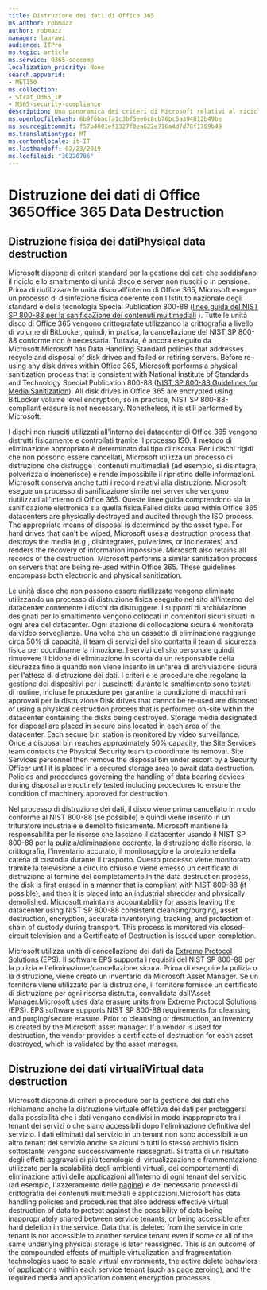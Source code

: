 ```yaml
---
title: Distruzione dei dati di Office 365
ms.author: robmazz
author: robmazz
manager: laurawi
audience: ITPro
ms.topic: article
ms.service: O365-seccomp
localization_priority: None
search.appverid:
- MET150
ms.collection:
- Strat_O365_IP
- M365-security-compliance
description: Una panoramica dei criteri di Microsoft relativi al riciclo, allo smaltimento o alla distruzione di unità disco e server del datacenter di Office 365.
ms.openlocfilehash: 6b9f6bacfa1c3bf5ee6c8cb76bc5a394812b49be
ms.sourcegitcommit: f57b4001ef1327f0ea622e716a4d7d78f1769b49
ms.translationtype: MT
ms.contentlocale: it-IT
ms.lasthandoff: 02/23/2019
ms.locfileid: "30220786"
---
```

# <a name="office-365-data-destruction"></a><span data-ttu-id="1c988-103">Distruzione dei dati di Office 365</span><span class="sxs-lookup"><span data-stu-id="1c988-103">Office 365 Data Destruction</span></span>

## <a name="physical-data-destruction"></a><span data-ttu-id="1c988-104">Distruzione fisica dei dati</span><span class="sxs-lookup"><span data-stu-id="1c988-104">Physical data destruction</span></span>

<span data-ttu-id="1c988-p101">Microsoft dispone di criteri standard per la gestione dei dati che soddisfano il riciclo e lo smaltimento di unità disco e server non riusciti o in pensione. Prima di riutilizzare le unità disco all'interno di Office 365, Microsoft esegue un processo di disinfezione fisica coerente con l'Istituto nazionale degli standard e della tecnologia Special Publication 800-88 ([linee guida del NIST SP 800-88 per la sanificaZione dei contenuti multimediali](http://nvlpubs.nist.gov/nistpubs/SpecialPublications/NIST.SP.800-88r1.pdf) ). Tutte le unità disco di Office 365 vengono crittografate utilizzando la crittografia a livello di volume di BitLocker, quindi, in pratica, la cancellazione del NIST SP 800-88 conforme non è necessaria. Tuttavia, è ancora eseguito da Microsoft.</span><span class="sxs-lookup"><span data-stu-id="1c988-p101">Microsoft has Data Handling Standard policies that addresses recycle and disposal of disk drives and failed or retiring servers. Before re-using any disk drives within Office 365, Microsoft performs a physical sanitization process that is consistent with National Institute of Standards and Technology Special Publication 800-88 ([NIST SP 800-88 Guidelines for Media Sanitization](http://nvlpubs.nist.gov/nistpubs/SpecialPublications/NIST.SP.800-88r1.pdf)). All disk drives in Office 365 are encrypted using BitLocker volume level encryption, so in practice, NIST SP 800-88-compliant erasure is not necessary. Nonetheless, it is still performed by Microsoft.</span></span>

<span data-ttu-id="1c988-p102">I dischi non riusciti utilizzati all'interno dei datacenter di Office 365 vengono distrutti fisicamente e controllati tramite il processo ISO. Il metodo di eliminazione appropriato è determinato dal tipo di risorsa. Per i dischi rigidi che non possono essere cancellati, Microsoft utilizza un processo di distruzione che distrugge i contenuti multimediali (ad esempio, si disintegra, polverizza o incenerisce) e rende impossibile il ripristino delle informazioni. Microsoft conserva anche tutti i record relativi alla distruzione. Microsoft esegue un processo di sanificazione simile nei server che vengono riutilizzati all'interno di Office 365. Queste linee guida comprendono sia la sanificazione elettronica sia quella fisica.</span><span class="sxs-lookup"><span data-stu-id="1c988-p102">Failed disks used within Office 365 datacenters are physically destroyed and audited through the ISO process. The appropriate means of disposal is determined by the asset type. For hard drives that can't be wiped, Microsoft uses a destruction process that destroys the media (e.g., disintegrates, pulverizes, or incinerates) and renders the recovery of information impossible. Microsoft also retains all records of the destruction. Microsoft performs a similar sanitization process on servers that are being re-used within Office 365. These guidelines encompass both electronic and physical sanitization.</span></span>

<span data-ttu-id="1c988-p103">Le unità disco che non possono essere riutilizzate vengono eliminate utilizzando un processo di distruzione fisica eseguito nel sito all'interno del datacenter contenente i dischi da distruggere. I supporti di archiviazione designati per lo smaltimento vengono collocati in contenitori sicuri situati in ogni area del datacenter. Ogni stazione di collocazione sicura è monitorata da video sorveglianza. Una volta che un cassetto di eliminazione raggiunge circa 50% di capacità, il team di servizi del sito contatta il team di sicurezza fisica per coordinarne la rimozione. I servizi del sito personale quindi rimuovere il bidone di eliminazione in scorta da un responsabile della sicurezza fino a quando non viene inserito in un'area di archiviazione sicura per l'attesa di distruzione dei dati. I criteri e le procedure che regolano la gestione dei dispositivi per i cuscinetti durante lo smaltimento sono testati di routine, incluse le procedure per garantire la condizione di macchinari approvati per la distruzione.</span><span class="sxs-lookup"><span data-stu-id="1c988-p103">Disk drives that cannot be re-used are disposed of using a physical destruction process that is performed on-site within the datacenter containing the disks being destroyed. Storage media designated for disposal are placed in secure bins located in each area of the datacenter. Each secure bin station is monitored by video surveillance. Once a disposal bin reaches approximately 50% capacity, the Site Services team contacts the Physical Security team to coordinate its removal. Site Services personnel then remove the disposal bin under escort by a Security Officer until it is placed in a secured storage area to await data destruction. Policies and procedures governing the handling of data bearing devices during disposal are routinely tested including procedures to ensure the condition of machinery approved for destruction.</span></span>

<span data-ttu-id="1c988-p104">Nel processo di distruzione dei dati, il disco viene prima cancellato in modo conforme al NIST 800-88 (se possibile) e quindi viene inserito in un trituratore industriale e demolito fisicamente. Microsoft mantiene la responsabilità per le risorse che lasciano il datacenter usando il NIST SP 800-88 per la pulizia/eliminazione coerente, la distruzione delle risorse, la crittografia, l'inventario accurato, il monitoraggio e la protezione della catena di custodia durante il trasporto. Questo processo viene monitorato tramite la televisione a circuito chiuso e viene emesso un certificato di distruzione al termine del completamento.</span><span class="sxs-lookup"><span data-stu-id="1c988-p104">In the data destruction process, the disk is first erased in a manner that is compliant with NIST 800-88 (if possible), and then it is placed into an industrial shredder and physically demolished. Microsoft maintains accountability for assets leaving the datacenter using NIST SP 800-88 consistent cleansing/purging, asset destruction, encryption, accurate inventorying, tracking, and protection of chain of custody during transport. This process is monitored via closed-circuit television and a Certificate of Destruction is issued upon completion.</span></span>

<span data-ttu-id="1c988-p105">Microsoft utilizza unità di cancellazione dei dati da [Extreme Protocol Solutions](http://www.enterprisedataerasure.com/) (EPS). Il software EPS supporta i requisiti del NIST SP 800-88 per la pulizia e l'eliminazione/cancellazione sicura. Prima di eseguire la pulizia o la distruzione, viene creato un inventario da Microsoft Asset Manager. Se un fornitore viene utilizzato per la distruzione, il fornitore fornisce un certificato di distruzione per ogni risorsa distrutta, convalidata dall'Asset Manager.</span><span class="sxs-lookup"><span data-stu-id="1c988-p105">Microsoft uses data erasure units from [Extreme Protocol Solutions](http://www.enterprisedataerasure.com/) (EPS). EPS software supports NIST SP 800-88 requirements for cleansing and purging/secure erasure. Prior to cleansing or destruction, an inventory is created by the Microsoft asset manager. If a vendor is used for destruction, the vendor provides a certificate of destruction for each asset destroyed, which is validated by the asset manager.</span></span>

## <a name="virtual-data-destruction"></a><span data-ttu-id="1c988-128">Distruzione dei dati virtuali</span><span class="sxs-lookup"><span data-stu-id="1c988-128">Virtual data destruction</span></span>

<span data-ttu-id="1c988-p106">Microsoft dispone di criteri e procedure per la gestione dei dati che richiamano anche la distruzione virtuale effettiva dei dati per proteggersi dalla possibilità che i dati vengano condivisi in modo inappropriato tra i tenant dei servizi o che siano accessibili dopo l'eliminazione definitiva del servizio. I dati eliminati dal servizio in un tenant non sono accessibili a un altro tenant del servizio anche se alcuni o tutti lo stesso archivio fisico sottostante vengono successivamente riassegnati. Si tratta di un risultato degli effetti aggravati di più tecnologie di virtualizzazione e frammentazione utilizzate per la scalabilità degli ambienti virtuali, dei comportamenti di eliminazione attivi delle applicazioni all'interno di ogni tenant del servizio (ad esempio, l'azzeramento delle [pagine](https://docs.microsoft.com/office365/securitycompliance/office-365-exchange-online-data-deletion#page-zeroing)) e del necessario processi di crittografia dei contenuti multimediali e applicazioni.</span><span class="sxs-lookup"><span data-stu-id="1c988-p106">Microsoft has data handling policies and procedures that also address effective virtual destruction of data to protect against the possibility of data being inappropriately shared between service tenants, or being accessible after hard deletion in the service. Data that is deleted from the service in one tenant is not accessible to another service tenant even if some or all of the same underlying physical storage is later reassigned. This is an outcome of the compounded effects of multiple virtualization and fragmentation technologies used to scale virtual environments, the active delete behaviors of applications within each service tenant (such as [page zeroing](https://docs.microsoft.com/office365/securitycompliance/office-365-exchange-online-data-deletion#page-zeroing)), and the required media and application content encryption processes.</span></span>